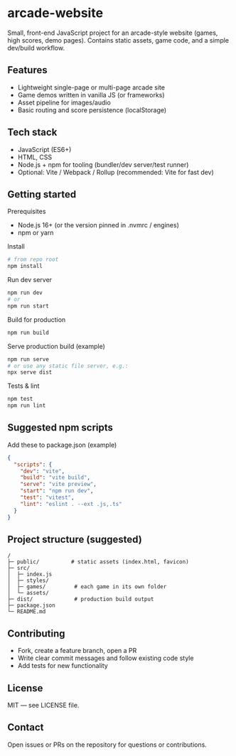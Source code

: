 # arcade-website

Small, front-end JavaScript project for an arcade-style website (games, high scores, demo pages). Contains static assets, game code, and a simple dev/build workflow.

## Features

- Lightweight single-page or multi-page arcade site
- Game demos written in vanilla JS (or frameworks)
- Asset pipeline for images/audio
- Basic routing and score persistence (localStorage)

## Tech stack

- JavaScript (ES6+)
- HTML, CSS
- Node.js + npm for tooling (bundler/dev server/test runner)
- Optional: Vite / Webpack / Rollup (recommended: Vite for fast dev)

## Getting started

Prerequisites

- Node.js 16+ (or the version pinned in .nvmrc / engines)
- npm or yarn

Install

```bash
# from repo root
npm install
```

Run dev server

```bash
npm run dev
# or
npm run start
```

Build for production

```bash
npm run build
```

Serve production build (example)

```bash
npm run serve
# or use any static file server, e.g.:
npx serve dist
```

Tests & lint

```bash
npm test
npm run lint
```

## Suggested npm scripts

Add these to package.json (example)

```json
{
  "scripts": {
    "dev": "vite",
    "build": "vite build",
    "serve": "vite preview",
    "start": "npm run dev",
    "test": "vitest",
    "lint": "eslint . --ext .js,.ts"
  }
}
```

## Project structure (suggested)

```
/
├─ public/          # static assets (index.html, favicon)
├─ src/
│  ├─ index.js
│  ├─ styles/
│  ├─ games/         # each game in its own folder
│  └─ assets/
├─ dist/             # production build output
├─ package.json
└─ README.md
```

## Contributing

- Fork, create a feature branch, open a PR
- Write clear commit messages and follow existing code style
- Add tests for new functionality

## License

MIT — see LICENSE file.

## Contact

Open issues or PRs on the repository for questions or contributions.
